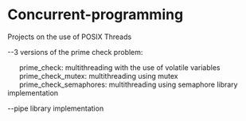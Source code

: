 # Concurrent-programming

Projects on the use of POSIX Threads  

--3 versions of the prime check problem: 

  &nbsp;&nbsp;&nbsp;&nbsp;&nbsp;&nbsp;prime_check: multithreading with the use of volatile variables  
  &nbsp;&nbsp;&nbsp;&nbsp;&nbsp;&nbsp;prime_check_mutex: multithreading using mutex  
  &nbsp;&nbsp;&nbsp;&nbsp;&nbsp;&nbsp;prime_check_semaphores: multithreading using semaphore library implementation  

--pipe library implementation 

